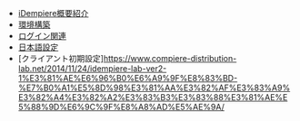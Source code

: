 - [iDempiere概要紹介](https://www.compiere-distribution-lab.net/idempiere-lab/)
- [環境構築](https://www.compiere-distribution-lab.net/idempiere-lab/install/windows10/)
- [ログイン関連](https://www.compiere-distribution-lab.net/2013-10-12-idempiere-login/#no1)
- [日本語設定](https://www.compiere-distribution-lab.net/2013/11/10/idempiere-lab-%E6%97%A5%E6%9C%AC%E8%AA%9E%E3%81%AE%E7%BF%BB%E8%A8%B3%E3%83%95%E3%82%A1%E3%82%A4%E3%83%AB%E3%81%AE%E9%81%A9%E7%94%A8%E6%96%B9%E6%B3%95/#no1)
- [クライアント初期設定]https://www.compiere-distribution-lab.net/2014/11/24/idempiere-lab-ver2-1%E3%81%AE%E6%96%B0%E6%A9%9F%E8%83%BD-%E7%B0%A1%E5%8D%98%E3%81%AA%E3%82%AF%E3%83%A9%E3%82%A4%E3%82%A2%E3%83%B3%E3%83%88%E3%81%AE%E5%88%9D%E6%9C%9F%E8%A8%AD%E5%AE%9A/
